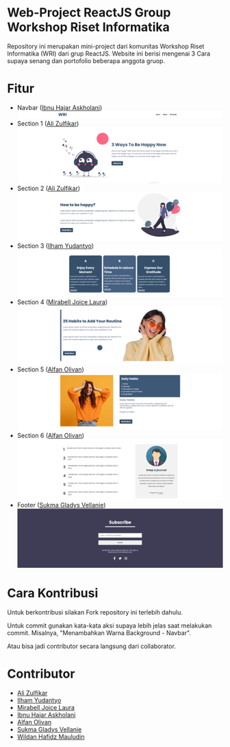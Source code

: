 # Web-Project ReactJS Group Workshop Riset Informatika

Repository ini merupakan mini-project dari komunitas Workshop Riset Informatika (WRI) dari grup ReactJS. Website ini berisi mengenai 3 Cara supaya senang dan portofolio beberapa anggota gruop.

# Fitur

- Navbar ([Ibnu Hajar Askholani](https://https://github.com/askholani))
  ![Navbar](img/data/navbar.jpg)
- Section 1 ([Ali Zulfikar](https://www.github.com/alizul01))
  ![Section 1](img/data/s1.jpg)
- Section 2 ([Ali Zulfikar](https://www.github.com/alizul01))
  ![Section 2](img/data/s2.jpg)
- Section 3 ([Ilham Yudantyo](https://www.github.com/ilhamydn17))
  ![Section 3](img/data/s3.jpg)
- Section 4 ([Mirabell Joice Laura](https://github.com/Mirabelljoicelaura))
  ![Section 4](img/data/s4.jpg)
- Section 5 ([Alfan Olivan](https://github.com/Alivan21))
  ![Section 5](img/data/s5.jpg)
- Section 6 ([Alfan Olivan](https://github.com/Alivan21))
  ![Section 6](img/data/s6.jpg)
- Footer ([Sukma Gladys Vellanie](https://github.com/sukmagv))
  ![Footer](img/data/footer.jpg)

# Cara Kontribusi

Untuk berkontribusi silakan Fork repository ini terlebih dahulu.

Untuk commit gunakan kata-kata aksi supaya lebih jelas saat melakukan commit. Misalnya, "Menambahkan Warna Background - Navbar".

Atau bisa jadi contributor secara langsung dari collaborator.

# Contributor

- [Ali Zulfikar](https://www.github.com/alizul01)
- [Ilham Yudantyo](https://www.github.com/ilhamydn17)
- [Mirabell Joice Laura](https://github.com/Mirabelljoicelaura)
- [Ibnu Hajar Askholani](https://https://github.com/askholani)
- [Alfan Olivan](https://github.com/Alivan21)
- [Sukma Gladys Vellanie](https://github.com/sukmagv)
- [Wildan Hafidz Mauludin](https://github.com/nikoshaa)
